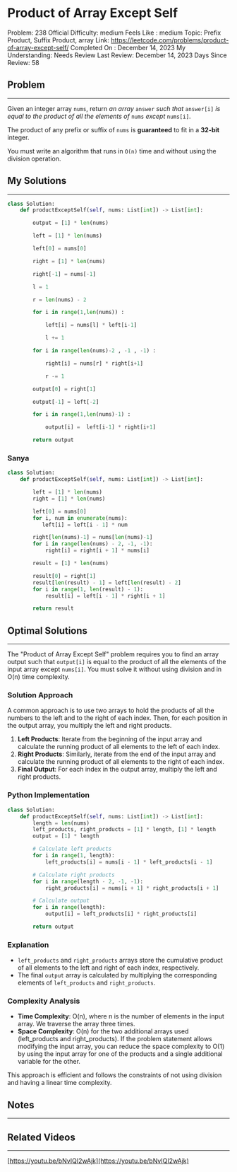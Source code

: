 # Product of Array Except Self

Problem: 238
Official Difficulty: medium
Feels Like : medium
Topic: Prefix Product, Suffix Product, array
Link: https://leetcode.com/problems/product-of-array-except-self/
Completed On : December 14, 2023
My Understanding: Needs Review
Last Review: December 14, 2023
Days Since Review: 58

## Problem

---

Given an integer array `nums`, return *an array* `answer` *such that* `answer[i]` *is equal to the product of all the elements of* `nums` *except* `nums[i]`.

The product of any prefix or suffix of `nums` is **guaranteed** to fit in a **32-bit** integer.

You must write an algorithm that runs in `O(n)` time and without using the division operation.

## My Solutions

---

```python
class Solution:
    def productExceptSelf(self, nums: List[int]) -> List[int]:

        output = [1] * len(nums)

        left = [1] * len(nums)

        left[0] = nums[0]

        right = [1] * len(nums)

        right[-1] = nums[-1]

        l = 1

        r = len(nums) - 2

        for i in range(1,len(nums)) : 

            left[i] = nums[l] * left[i-1] 

            l += 1

        for i in range(len(nums)-2 , -1 , -1) : 

            right[i] = nums[r] * right[i+1]

            r -= 1

        output[0] = right[1]

        output[-1] = left[-2]

        for i in range(1,len(nums)-1) : 

            output[i] =  left[i-1] * right[i+1]

        return output
```

### Sanya

```python
class Solution:
    def productExceptSelf(self, nums: List[int]) -> List[int]:

        left = [1] * len(nums)
        right = [1] * len(nums)

        left[0] = nums[0]
        for i, num in enumerate(nums): 
           left[i] = left[i - 1] * num

        right[len(nums)-1] = nums[len(nums)-1]
        for i in range(len(nums) - 2, -1, -1):       
            right[i] = right[i + 1] * nums[i]

        result = [1] * len(nums)

        result[0] = right[1]
        result[len(result) - 1] = left[len(result) - 2]
        for i in range(1, len(result) - 1):
            result[i] = left[i - 1] * right[i + 1]

        return result
```

## Optimal Solutions

---

The "Product of Array Except Self" problem requires you to find an array output such that `output[i]` is equal to the product of all the elements of the input array except `nums[i]`. You must solve it without using division and in O(n) time complexity.

### Solution Approach

A common approach is to use two arrays to hold the products of all the numbers to the left and to the right of each index. Then, for each position in the output array, you multiply the left and right products.

1. **Left Products**: Iterate from the beginning of the input array and calculate the running product of all elements to the left of each index.
2. **Right Products**: Similarly, iterate from the end of the input array and calculate the running product of all elements to the right of each index.
3. **Final Output**: For each index in the output array, multiply the left and right products.

### Python Implementation

```python
class Solution:
    def productExceptSelf(self, nums: List[int]) -> List[int]:
        length = len(nums)
        left_products, right_products = [1] * length, [1] * length
        output = [1] * length

        # Calculate left products
        for i in range(1, length):
            left_products[i] = nums[i - 1] * left_products[i - 1]

        # Calculate right products
        for i in range(length - 2, -1, -1):
            right_products[i] = nums[i + 1] * right_products[i + 1]

        # Calculate output
        for i in range(length):
            output[i] = left_products[i] * right_products[i]

        return output

```

### Explanation

- `left_products` and `right_products` arrays store the cumulative product of all elements to the left and right of each index, respectively.
- The final `output` array is calculated by multiplying the corresponding elements of `left_products` and `right_products`.

### Complexity Analysis

- **Time Complexity**: O(n), where n is the number of elements in the input array. We traverse the array three times.
- **Space Complexity**: O(n) for the two additional arrays used (left_products and right_products). If the problem statement allows modifying the input array, you can reduce the space complexity to O(1) by using the input array for one of the products and a single additional variable for the other.

This approach is efficient and follows the constraints of not using division and having a linear time complexity.

## Notes

---

 

## Related Videos

---

[https://youtu.be/bNvIQI2wAjk](https://youtu.be/bNvIQI2wAjk)